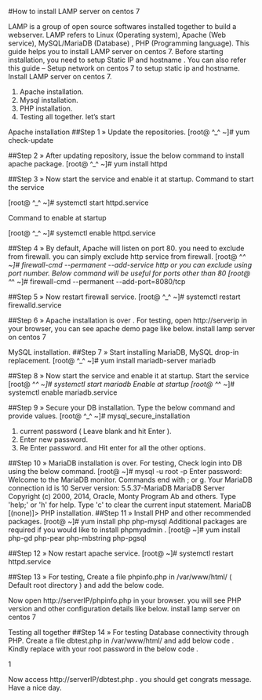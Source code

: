 #How to install LAMP server on centos 7

 LAMP is a group of open source softwares installed together to build a webserver. LAMP refers to Linux (Operating system), Apache (Web service), MySQL/MariaDB (Database) , PHP (Programming language).
This guide helps you to install LAMP server on centos 7.
Before starting installation, you need to setup Static IP and hostname .
You can also refer this guide – Setup network on centos 7 to setup static ip and hostname.
Install LAMP server on centos 7.
1. Apache installation.
2. Mysql installation.
3. PHP installation.
4. Testing all together.
let’s start

Apache installation
##Step 1 » Update the repositories.
[root@ ^_^ ~]# yum check-update

##Step 2 » After updating repository, issue the below command to install apache package.
[root@ ^_^ ~]# yum install httpd

##Step 3 » Now start the service and enable it at startup.
Command to start the service

[root@ ^_^ ~]# systemctl start httpd.service

Command to enable at startup

[root@ ^_^ ~]# systemctl enable httpd.service

##Step 4 » By default, Apache will listen on port 80. you need to exclude from firewall.
 you can simply exclude http service from firewall.
[root@ ^_^ ~]# firewall-cmd --permanent --add-service http
 or you can exclude using port number. Below command will be useful for ports other than 80
[root@ ^_^ ~]# firewall-cmd --permanent --add-port=8080/tcp

##Step 5 » Now restart firewall service.
[root@ ^_^ ~]# systemctl restart firewalld.service

##Step 6 » Apache installation is over . For testing, open http://serverip in your browser, you can see apache demo page like below.
install lamp server on centos 7

MySQL installation.
##Step 7 » Start installing MariaDB, MySQL drop-in replacement.
[root@ ^_^ ~]# yum install mariadb-server mariadb

##Step 8 » Now start the service and enable it at startup.
Start the service
[root@ ^_^ ~]# systemctl start mariadb
Enable at startup
[root@ ^_^ ~]# systemctl enable mariadb.service

##Step 9 » Secure your DB installation. Type the below command and provide values.
[root@ ^_^ ~]# mysql_secure_installation
1. current password ( Leave blank and hit Enter ).
2. Enter new password.
3. Re Enter password.
and Hit enter for all the other options.


 
##Step 10 » MariaDB installation is over. For testing, Check login into DB using the below command.
[root@ ~]# mysql -u root -p
Enter password:
Welcome to the MariaDB monitor. Commands end with ; or g.
Your MariaDB connection id is 10
Server version: 5.5.37-MariaDB MariaDB Server
Copyright (c) 2000, 2014, Oracle, Monty Program Ab and others.
Type 'help;' or 'h' for help. Type 'c' to clear the current input statement.
MariaDB [(none)]>
PHP installation.
##Step 11 » Install PHP and other recommended packages.
[root@ ~]# yum install php php-mysql
Additional packages are required if you would like to install phpmyadmin .
[root@ ~]# yum install php-gd php-pear php-mbstring php-pgsql

##Step 12 » Now restart apache service.
[root@ ~]# systemctl restart httpd.service

##Step 13 » For testing, Create a file phpinfo.php in /var/www/html/ ( Default root directory ) and add the below code.
<?php phpinfo(); ?>
Now open http://serverIP/phpinfo.php in your browser. you will see PHP version and other configuration details like below.
install lamp server  on centos 7

Testing all together
##Step 14 » For testing Database connectivity through PHP. Create a file dbtest.php in /var/www/html/ and add below code . Kindly replace with your root password in the below code .


<?php
$con = mysql_connect("localhost","root","password");
if (!$con)
{
die('Could not connect: ' . mysql_error());
}
else
{
echo "Congrats! connection established successfully";
}
mysql_close($con);
?>
1  <?php
2  $con = mysql_connect("localhost","root","password");
3  if (!$con)
4  {
5  die('Could not connect: ' . mysql_error());
6  }
7  else
8  {
9  echo "Congrats! connection established successfully";
10 }
11 mysql_close($con);
12 ?>

Now access http://serverIP/dbtest.php . you should get congrats message.
Have a nice day.

